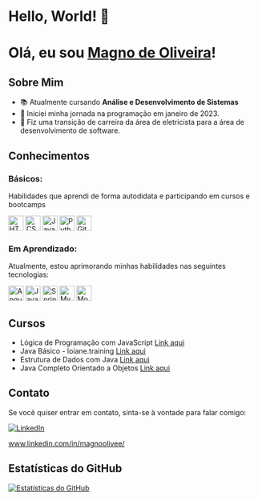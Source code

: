 # Hello, World! 👋
# Olá, eu sou [Magno de Oliveira](https://github.com/magnostudent)!

## Sobre Mim

- 📚 Atualmente cursando **Análise e Desenvolvimento de Sistemas**
- 🌱 Iniciei minha jornada na programação em janeiro de 2023.
- 💼 Fiz uma transição de carreira da área de eletricista para a área de desenvolvimento de software.

## Conhecimentos

### Básicos:
Habilidades que aprendi de forma autodidata e participando em cursos e bootcamps
<div style="display: inline-block;">
    <!-- HTML -->
    <a href="#"><img src="https://img.shields.io/badge/HTML5-E34F26?style=flat-square&logo=html5&logoColor=white" alt="HTML" style="width: auto; height: 30px;"></a>
    <!-- CSS -->
    <a href="#"><img src="https://img.shields.io/badge/CSS3-1572B6?style=flat-square&logo=css3&logoColor=white" alt="CSS" style="width: auto; height: 30px;"></a>
    <!-- JavaScript -->
    <a href="#"><img src="https://img.shields.io/badge/JavaScript-F7DF1E?style=flat-square&logo=javascript&logoColor=black" alt="JavaScript" style="width: auto; height: 30px;"></a>
    <!-- Python -->
    <a href="#"><img src="https://img.shields.io/badge/Python-3776AB?style=flat-square&logo=python&logoColor=white" alt="Python" style="width: auto; height: 30px;"></a>
    <!-- Git -->
    <a href="#"><img src="https://img.shields.io/badge/Git-F05032?style=flat-square&logo=git&logoColor=white" alt="Git" style="width: auto; height: 30px;"></a>
</div>

### Em Aprendizado:

Atualmente, estou aprimorando minhas habilidades nas seguintes tecnologias:

<div style="display: inline-block;">
    <!-- Angular -->
    <a href="#"><img src="https://img.shields.io/badge/Angular-DD0031?style=flat-square&logo=angular&logoColor=white" alt="Angular" style="width: auto; height: 30px;"></a>
    <!-- Java -->
    <a href="#"><img src="https://img.shields.io/badge/Java-007396?style=flat-square&logo=java&logoColor=white" alt="Java" style="width: autopx; height: 30px;"></a>
    <!-- Spring -->
    <a href="#"><img src="https://img.shields.io/badge/Spring-6DB33F?style=flat-square&logo=spring&logoColor=white" alt="Spring" style="width: auto; height: 30px;"></a>
    <!-- MySQL -->
    <a href="#"><img src="https://img.shields.io/badge/MySQL-4479A1?style=flat-square&logo=mysql&logoColor=white" alt="MySQL" style="width: auto; height: 30px;"></a>
    <!-- MongoDB -->
    <a href="#"><img src="https://img.shields.io/badge/MongoDB-47A248?style=flat-square&logo=mongodb&logoColor=white" alt="MongoDB" style="width: auto; height: 30px;"></a>
</div>

## Cursos

- Lógica de Programação com JavaScript  [Link aqui](https://www.dio.me/certificate/CRS58TPQ/share) 
- Java Básico - loiane.training         [Link aqui](https://loiane.training/curso/java-basico)
- Estrutura de Dados com Java           [Link aqui](https://loiane.training/curso/estrutura-de-dados)
- Java Completo Orientado a Objetos     [Link aqui](https://www.udemy.com/course/java-curso-completo/?couponCode=KEEPLEARNING)


## Contato

Se você quiser entrar em contato, sinta-se à vontade para falar comigo:

[![LinkedIn](https://img.shields.io/badge/LinkedIn-0077B5?style=for-the-badge&logo=linkedin&logoColor=white)](https://www.linkedin.com/in/magnoolivee/) 

www.linkedin.com/in/magnoolivee/



## Estatísticas do GitHub

[![Estatísticas do GitHub](https://github-readme-stats.vercel.app/api?username=magnostudent&show_icons=true&theme=radical)](https://github.com/anuraghazra/github-readme-stats)






















  












